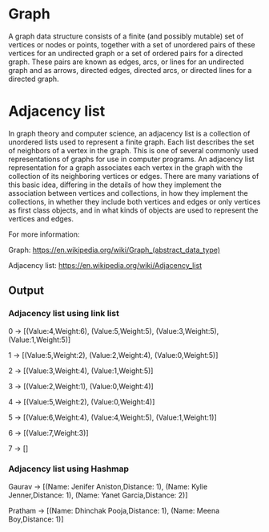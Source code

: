 # Graph 

A graph data structure consists of a finite (and possibly mutable) set of vertices or nodes or points, together with a set of unordered pairs of these vertices for an undirected graph or a set of ordered pairs for a directed graph. These pairs are known as edges, arcs, or lines for an undirected graph and as arrows, directed edges, directed arcs, or directed lines for a directed graph.

# Adjacency list

In graph theory and computer science, an adjacency list is a collection of unordered lists used to represent a finite graph. Each list describes the set of neighbors of a vertex in the graph. This is one of several commonly used representations of graphs for use in computer programs.
An adjacency list representation for a graph associates each vertex in the graph with the collection of its neighboring vertices or edges. There are many variations of this basic idea, differing in the details of how they implement the association between vertices and collections, in how they implement the collections, in whether they include both vertices and edges or only vertices as first class objects, and in what kinds of objects are used to represent the vertices and edges.

For more information:

Graph: https://en.wikipedia.org/wiki/Graph_(abstract_data_type)

Adjacency list: https://en.wikipedia.org/wiki/Adjacency_list

## Output

### Adjacency list using link list

0 -> [(Value:4,Weight:6), (Value:5,Weight:5), (Value:3,Weight:5), (Value:1,Weight:5)]

1 -> [(Value:5,Weight:2), (Value:2,Weight:4), (Value:0,Weight:5)]

2 -> [(Value:3,Weight:4), (Value:1,Weight:5)]

3 -> [(Value:2,Weight:1), (Value:0,Weight:4)]

4 -> [(Value:5,Weight:2), (Value:0,Weight:4)]

5 -> [(Value:6,Weight:4), (Value:4,Weight:5), (Value:1,Weight:1)]

6 -> [(Value:7,Weight:3)]

7 -> []

### Adjacency list using Hashmap

Gaurav -> [(Name: Jenifer Aniston,Distance: 1), (Name: Kylie Jenner,Distance: 1), (Name: Yanet Garcia,Distance: 2)]

Pratham -> [(Name: Dhinchak Pooja,Distance: 1), (Name: Meena Boy,Distance: 1)]


